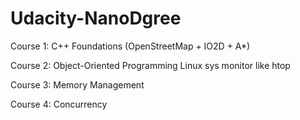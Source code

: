 # Udacity-NanoDgree

Course 1: C++ Foundations
(OpenStreetMap + IO2D + A*)


Course 2: Object-Oriented Programming
Linux sys monitor like htop


Course 3: Memory Management


Course 4: Concurrency
